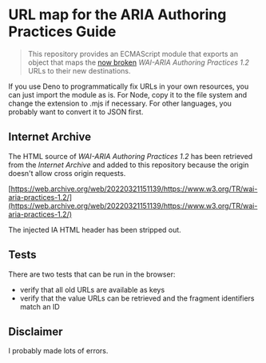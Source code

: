 # URL map for the ARIA Authoring Practices Guide

> This repository provides an ECMAScript module that exports an object
  that maps the
  [now broken](https://github.com/w3c/aria-practices/issues/2335)
  *WAI-ARIA Authoring Practices 1.2* URLs to
  their new destinations.

If you use Deno to programmatically fix URLs in your own resources, you
can just import the module as is. For Node, copy it to the file system
and change the extension to .mjs if necessary. For other languages, you
probably want to convert it to JSON first.

## Internet Archive

The HTML source of *WAI-ARIA Authoring Practices 1.2* has been
retrieved from the *Internet Archive* and added to this repository
because the origin doesn't allow cross origin requests.

[https://web.archive.org/web/20220321151139/https://www.w3.org/TR/wai-aria-practices-1.2/](https://web.archive.org/web/20220321151139/https://www.w3.org/TR/wai-aria-practices-1.2/)

The injected IA HTML header has been stripped out.

## Tests

There are two tests that can be run in the browser:

- verify that all old URLs are available as keys
- verify that the value URLs can be retrieved and the fragment identifiers match an ID

## Disclaimer

I probably made lots of errors.
